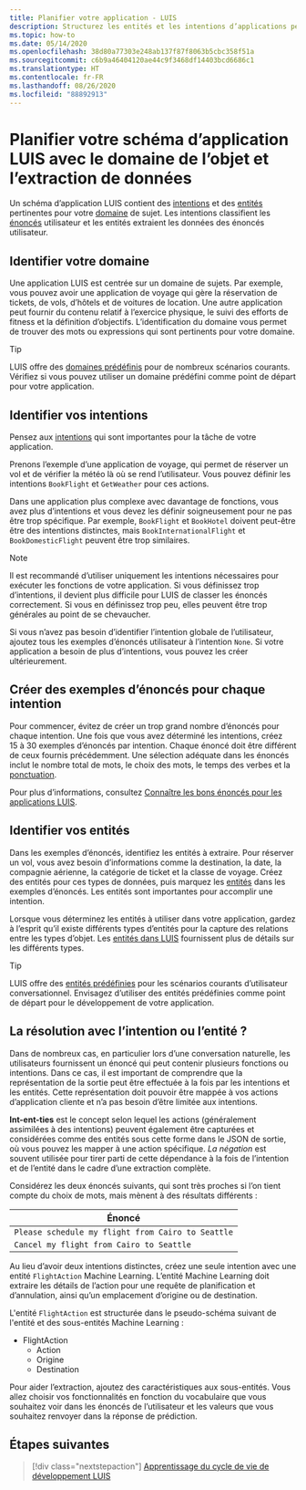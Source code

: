 ```yaml
---
title: Planifier votre application - LUIS
description: Structurez les entités et les intentions d’applications pertinentes, puis créez vos plans d’applications dans Language Understanding Intelligent Services (LUIS).
ms.topic: how-to
ms.date: 05/14/2020
ms.openlocfilehash: 38d80a77303e248ab137f87f8063b5cbc358f51a
ms.sourcegitcommit: c6b9a46404120ae44c9f3468df14403bcd6686c1
ms.translationtype: HT
ms.contentlocale: fr-FR
ms.lasthandoff: 08/26/2020
ms.locfileid: "88892913"
---
```

# <a name="plan-your-luis-app-schema-with-subject-domain-and-data-extraction"></a>Planifier votre schéma d’application LUIS avec le domaine de l’objet et l’extraction de données

Un schéma d’application LUIS contient des [intentions](luis-glossary.md#intent) et des [entités](luis-glossary.md#entity) pertinentes pour votre [domaine](luis-glossary.md#domain) de sujet. Les intentions classifient les [énoncés](luis-glossary.md#utterance) utilisateur et les entités extraient les données des énoncés utilisateur.

## <a name="identify-your-domain"></a>Identifier votre domaine

Une application LUIS est centrée sur un domaine de sujets. Par exemple, vous pouvez avoir une application de voyage qui gère la réservation de tickets, de vols, d’hôtels et de voitures de location. Une autre application peut fournir du contenu relatif à l’exercice physique, le suivi des efforts de fitness et la définition d’objectifs. L’identification du domaine vous permet de trouver des mots ou expressions qui sont pertinents pour votre domaine.

> [!TIP]
> LUIS offre des [domaines prédéfinis](luis-how-to-use-prebuilt-domains.md) pour de nombreux scénarios courants. Vérifiez si vous pouvez utiliser un domaine prédéfini comme point de départ pour votre application.

## <a name="identify-your-intents"></a>Identifier vos intentions

Pensez aux [intentions](luis-concept-intent.md) qui sont importantes pour la tâche de votre application.

Prenons l’exemple d’une application de voyage, qui permet de réserver un vol et de vérifier la météo là où se rend l’utilisateur. Vous pouvez définir les intentions `BookFlight` et `GetWeather` pour ces actions.

Dans une application plus complexe avec davantage de fonctions, vous avez plus d’intentions et vous devez les définir soigneusement pour ne pas être trop spécifique. Par exemple, `BookFlight` et `BookHotel` doivent peut-être être des intentions distinctes, mais `BookInternationalFlight` et `BookDomesticFlight` peuvent être trop similaires.

> [!NOTE]
> Il est recommandé d’utiliser uniquement les intentions nécessaires pour exécuter les fonctions de votre application. Si vous définissez trop d’intentions, il devient plus difficile pour LUIS de classer les énoncés correctement. Si vous en définissez trop peu, elles peuvent être trop générales au point de se chevaucher.

Si vous n’avez pas besoin d’identifier l’intention globale de l’utilisateur, ajoutez tous les exemples d’énoncés utilisateur à l’intention `None`. Si votre application a besoin de plus d’intentions, vous pouvez les créer ultérieurement.

## <a name="create-example-utterances-for-each-intent"></a>Créer des exemples d’énoncés pour chaque intention

Pour commencer, évitez de créer un trop grand nombre d’énoncés pour chaque intention. Une fois que vous avez déterminé les intentions, créez 15 à 30 exemples d’énoncés par intention. Chaque énoncé doit être différent de ceux fournis précédemment. Une sélection adéquate dans les énoncés inclut le nombre total de mots, le choix des mots, le temps des verbes et la [ponctuation](luis-reference-application-settings.md#punctuation-normalization).

Pour plus d’informations, consultez [Connaître les bons énoncés pour les applications LUIS](luis-concept-utterance.md).

## <a name="identify-your-entities"></a>Identifier vos entités

Dans les exemples d’énoncés, identifiez les entités à extraire. Pour réserver un vol, vous avez besoin d’informations comme la destination, la date, la compagnie aérienne, la catégorie de ticket et la classe de voyage. Créez des entités pour ces types de données, puis marquez les [entités](luis-concept-entity-types.md) dans les exemples d’énoncés. Les entités sont importantes pour accomplir une intention.

Lorsque vous déterminez les entités à utiliser dans votre application, gardez à l’esprit qu’il existe différents types d’entités pour la capture des relations entre les types d’objet. Les [entités dans LUIS](luis-concept-entity-types.md) fournissent plus de détails sur les différents types.

> [!TIP]
> LUIS offre des [entités prédéfinies](luis-prebuilt-entities.md) pour les scénarios courants d’utilisateur conversationnel. Envisagez d’utiliser des entités prédéfinies comme point de départ pour le développement de votre application.

## <a name="resolution-with-intent-or-entity"></a>La résolution avec l’intention ou l’entité ?

Dans de nombreux cas, en particulier lors d’une conversation naturelle, les utilisateurs fournissent un énoncé qui peut contenir plusieurs fonctions ou intentions. Dans ce cas, il est important de comprendre que la représentation de la sortie peut être effectuée à la fois par les intentions et les entités. Cette représentation doit pouvoir être mappée à vos actions d’application cliente et n’a pas besoin d’être limitée aux intentions.

**Int-ent-ties** est le concept selon lequel les actions (généralement assimilées à des intentions) peuvent également être capturées et considérées comme des entités sous cette forme dans le JSON de sortie, où vous pouvez les mapper à une action spécifique. _La négation_ est souvent utilisée pour tirer parti de cette dépendance à la fois de l’intention et de l’entité dans le cadre d’une extraction complète.

Considérez les deux énoncés suivants, qui sont très proches si l’on tient compte du choix de mots, mais mènent à des résultats différents :

|Énoncé|
|--|
|`Please schedule my flight from Cairo to Seattle`|
|`Cancel my flight from Cairo to Seattle`|

Au lieu d’avoir deux intentions distinctes, créez une seule intention avec une entité `FlightAction` Machine Learning. L’entité Machine Learning doit extraire les détails de l’action pour une requête de planification et d’annulation, ainsi qu’un emplacement d’origine ou de destination.

L'entité `FlightAction` est structurée dans le pseudo-schéma suivant de l'entité et des sous-entités Machine Learning :

* FlightAction
    * Action
    * Origine
    * Destination

Pour aider l’extraction, ajoutez des caractéristiques aux sous-entités. Vous allez choisir vos fonctionnalités en fonction du vocabulaire que vous souhaitez voir dans les énoncés de l’utilisateur et les valeurs que vous souhaitez renvoyer dans la réponse de prédiction.

## <a name="next-steps"></a>Étapes suivantes

> [!div class="nextstepaction"]
> [Apprentissage du cycle de vie de développement LUIS](luis-concept-app-iteration.md)

